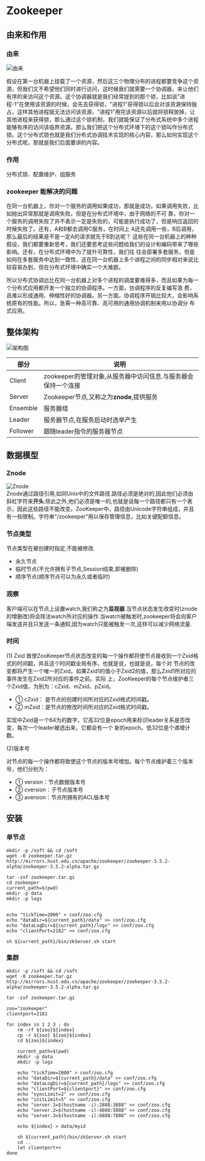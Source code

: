 Zookeeper
===

## 由来和作用

### 由来
![由来](origin.png)  

假设在第一台机器上挂载了一个资源，然后这三个物理分布的进程都要竞争这个资源，但我们又不希望他们同时进行访问，这时候我们就需要一个协调器，来让他们有序的来访问这个资源。这个协调器就是我们经常提到的那个锁，比如说"进程-1"在使用该资源的时候，会先去获得锁，"进程1"获得锁以后会对该资源保持独占，这样其他进程就无法访问该资源，"进程1"用完该资源以后就将锁释放掉，让其他进程来获得锁，那么通过这个锁机制，我们就能保证了分布式系统中多个进程能够有序的访问该临界资源。那么我们把这个分布式环境下的这个锁叫作分布式锁。这个分布式锁也就是我们分布式协调技术实现的核心内容，那么如何实现这个分布式呢，那就是我们后面要讲的内容。

### 作用
分布式锁、配置维护、组服务

### zookeeper 能解决的问题 
在同一台机器上，你对一个服务的调用如果成功，那就是成功，如果调用失败，比如抛出异常那就是调用失败。但是在分布式环境中，由于网络的不可 靠，你对一个服务的调用失败了并不表示一定是失败的，可能是执行成功了，但是响应返回的时候失败了。还有，A和B都去调用C服务，在时间上 A还先调用一些，B后调用，那么最后的结果是不是一定A的请求就先于B到达呢？ 这些在同一台机器上的种种假设，我们都要重新思考，我们还要思考这些问题给我们的设计和编码带来了哪些影响。还有，在分布式环境中为了提升可靠性，我们往 往会部署多套服务，但是如何在多套服务中达到一致性，这在同一台机器上多个进程之间的同步相对来说比较容易办到，但在分布式环境中确实一个大难题。

所以分布式协调远比在同一台机器上对多个进程的调度要难得多，而且如果为每一个分布式应用都开发一个独立的协调程序。一方面，协调程序的反复编写浪 费，且难以形成通用、伸缩性好的协调器。另一方面，协调程序开销比较大，会影响系统原有的性能。所以，急需一种高可靠、高可用的通用协调机制来用以协调分 布式应用。 

## 整体架构
![架构图](zookeeper_structure.jpg)  

| 部分 | 说明 |
|---|---|
| Client | zookeeper的管理对象,从服务器中访问信息.与服务器会保持一个连接 |
| Server | Zookeeper节点,又称之为**znode**,提供服务 |
| Ensemble | 服务器组 |
| Leader | 服务器节点,在服务启动时选举产生 |
| Follower | 跟随leader指令的服务器节点 |

## 数据模型
### Znode
![Znode](znode.png)  
Znode通过路径引用,如同Unix中的文件路径.路径必须是绝对的,因此他们必须由斜杠字符来**开头**.除此之外,他们必须是唯一的,也就是说每一个路径都只有一个表示，因此这些路径不能改变。ZooKeeper中，路径由Unicode字符串组成，并且有一些限制。字符串"/zookeeper"用以保存管理信息，比如关键配额信息。

### 节点类型
节点类型在被创建时指定,不能被修改.

- 永久节点
- 临时节点(不允许拥有子节点,Session结束,即被删除)
- 顺序节点(顺序节点可以为永久或者临时)

### 观察
客户端可以在节点上设置watch,我们称之为**监视器**.当节点状态发生改变时(znode的增删改)将会除法watch所对应的操作.当watch被触发时,zookeeper将会向客户端发送并且只发送一条通知,因为watch只能被触发一次,这样可以减少网络流量.

### 时间

(1) Zxid
致使ZooKeeper节点状态改变的每一个操作都将使节点接收到一个Zxid格式的时间戳，并且这个时间戳全局有序。也就是说，也就是说，每个对 节点的改变都将产生一个唯一的Zxid。如果Zxid1的值小于Zxid2的值，那么Zxid1所对应的事件发生在Zxid2所对应的事件之前。实际 上，ZooKeeper的每个节点维护者三个Zxid值，为别为：cZxid、mZxid、pZxid。

- ① cZxid： 是节点的创建时间所对应的Zxid格式时间戳。
- ② mZxid：是节点的修改时间所对应的Zxid格式时间戳。

实现中Zxid是一个64为的数字，它高32位是epoch用来标识leader关系是否改变，每次一个leader被选出来，它都会有一个 新的epoch。低32位是个递增计数。 

(2)版本号

对节点的每一个操作都将致使这个节点的版本号增加。每个节点维护着三个版本号，他们分别为：
- ① version：节点数据版本号
- ② cversion：子节点版本号
- ③ aversion：节点所拥有的ACL版本号

## 安装

### 单节点

```
mkdir -p /soft && cd /soft
wget -O zookeeper.tar.gz http://mirrors.hust.edu.cn/apache/zookeeper/zookeeper-3.5.2-alpha/zookeeper-3.5.2-alpha.tar.gz

tar -zxf zookeeper.tar.gz
cd zookeeper
current_path=$(pwd)
mkdir -p data
mkdir -p logs


echo "tickTime=2000" > conf/zoo.cfg
echo "dataDir=${current_path}/data" >> conf/zoo.cfg
echo "dataLogDir=${current_path}/logs" >> conf/zoo.cfg
echo "clientPort=2182" >> conf/zoo.cfg

sh ${current_path}/bin/zkServer.sh start
```


### 集群

```
mkdir -p /soft && cd /soft
wget -O zookeeper.tar.gz http://mirrors.hust.edu.cn/apache/zookeeper/zookeeper-3.5.2-alpha/zookeeper-3.5.2-alpha.tar.gz

tar -zxf zookeeper.tar.gz

zoo="zookeeper"
clientport=2181

for index in 1 2 3 ; do 
    rm -rf ${zoo}${index}
    cp -r ${zoo} ${zoo}${index}
    cd ${zoo}${index}

    current_path=$(pwd)
    mkdir -p data
    mkdir -p logs

    echo "tickTime=2000" > conf/zoo.cfg
    echo "dataDir=${current_path}/data" >> conf/zoo.cfg
    echo "dataLogDir=${current_path}/logs" >> conf/zoo.cfg
    echo "clientPort=${clientport}" >> conf/zoo.cfg
    echo "syncLimit=2" >> conf/zoo.cfg
    echo "initLimit=5" >> conf/zoo.cfg
    echo "server.1=$(hostname -i):2888:3888" >> conf/zoo.cfg
    echo "server.2=$(hostname -i):4888:5888" >> conf/zoo.cfg
    echo "server.3=$(hostname -i):6888:7888" >> conf/zoo.cfg

    echo ${index} > data/myid

    sh ${current_path}/bin/zkServer.sh start
    cd ..
    let clientport++
done
```